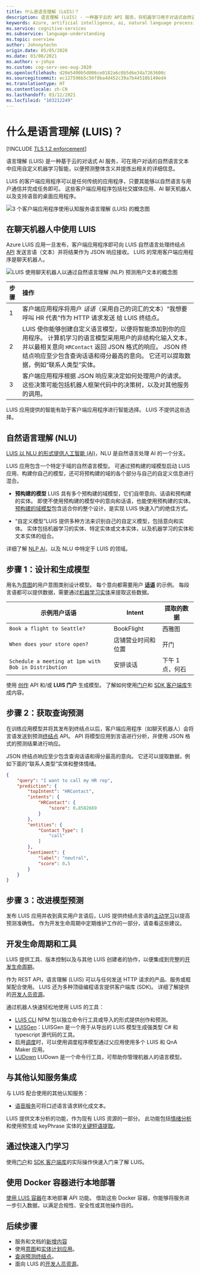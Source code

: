 ```yaml
---
title: 什么是语言理解 (LUIS)？
description: 语言理解 (LUIS) - 一种基于云的 API 服务，将机器学习用于对话式自然语言，来预测含义和提取信息。
keywords: Azure, artificial intelligence, ai, natural language processing, nlp, natural language understanding, nlu, LUIS, conversational AI, ai chatbot, nlp ai, azure luis
ms.service: cognitive-services
ms.subservice: language-understanding
ms.topic: overview
author: Johnnytechn
origin.date: 05/05/2020
ms.date: 03/08/2021
ms.author: v-johya
ms.custom: cog-serv-seo-aug-2020
ms.openlocfilehash: d20e5400b5d006ce0182a6c0b5d6e34a7263600c
ms.sourcegitcommit: ec127596b5c56f8ba4d452c39a7b44510b140ed4
ms.translationtype: HT
ms.contentlocale: zh-CN
ms.lasthandoff: 03/12/2021
ms.locfileid: "103212249"
---
```

# <a name="what-is-language-understanding-luis"></a>什么是语言理解 (LUIS)？

[!INCLUDE [TLS 1.2 enforcement](../../../includes/cognitive-services-tls-announcement.md)]

语言理解 (LUIS) 是一种基于云的对话式 AI 服务，可在用户对话的自然语言文本中应用自定义机器学习智能，以便预测整体含义并提炼出相关的详细信息。

LUIS 的客户端应用程序可以是任何传统的应用程序，只要其能够以自然语言与用户通信并完成任务即可。 这些客户端应用程序包括社交媒体应用、AI 聊天机器人以及支持语音的桌面应用程序。

![3 个客户端应用程序使用认知服务语言理解 (LUIS) 的概念图](./media/luis-overview/luis-entry-point.png "3 个客户端应用程序使用认知服务语言理解 (LUIS) 的概念图")

## <a name="use-luis-in-a-chat-bot"></a>在聊天机器人中使用 LUIS

<a name="Accessing-LUIS"></a>

Azure LUIS 应用一旦发布，客户端应用程序即可向 LUIS 自然语言处理终结点 [API][endpoint-apis] 发送言语（文本）并将结果作为 JSON 响应接收。 LUIS 的常用客户端应用程序是聊天机器人。


![LUIS 使用聊天机器人以通过自然语言理解 (NLP) 预测用户文本的概念图](./media/luis-overview/LUIS-chat-bot-request-response.svg "LUIS 使用聊天机器人以通过自然语言理解 (NLP) 预测用户文本的概念图")

|步骤|操作|
|:--|:--|
|1|客户端应用程序将用户 _话语_（采用自己的词汇的文本）“我想要呼叫 HR 代表”作为 HTTP 请求发送 给 LUIS 终结点。|
|2|LUIS 使你能够创建自定义语言模型，以便将智能添加到你的应用程序。 计算机学习的语言模型采用用户的非结构化输入文本，并以最相关意向 `HRContact` 返回 JSON 格式的响应。 JSON 终结点响应至少包含查询话语和得分最高的意向。 它还可以提取数据，例如“联系人类型”实体。|
|3|客户端应用程序根据 JSON 响应来决定如何处理用户的请求。 这些决策可能包括机器人框架代码中的决策树，以及对其他服务的调用。 |

LUIS 应用提供的智能有助于客户端应用程序进行智能选择。 LUIS 不提供这些选择。

<a name="Key-LUIS-concepts"></a>
<a name="what-is-a-luis-model"></a>

## <a name="natural-language-understanding-nlu"></a>自然语言理解 (NLU)

[LUIS 以 NLU 的形式提供人工智能 (AI)](artificial-intelligence.md "LUIS 提供人工智能 (AI)")，NLU 是自然语言处理 AI 的一个分支。

LUIS 应用包含一个特定于域的自然语言模型。 可通过预构建的域模型启动 LUIS 应用、构建你自己的模型，还可将预构建的域的各个部分与自己的自定义信息进行混合。

* **预构建的模型** LUIS 具有多个预构建的域模型，它们自带意向、话语和预构建的实体。 即使不使用预构建的模型中的意向和话语，也能使用预构建的实体。 [预构建的域模型](./howto-add-prebuilt-models.md "预生成域模型")包含适合你的整个设计，是实现 LUIS 快速入门的绝佳方式。

* “自定义模型”LUIS 提供多种方法来识别自己的自定义模型，包括意向和实体。 实体包括机器学习的实体、特定实体或文本实体，以及机器学习的实体和文本实体的组合。

详细了解 [NLP AI](artificial-intelligence.md "NLP")，以及 NLU 中特定于 LUIS 的领域。

<!--Correct in MC: https://dev.cognitive.azure.cn/docs/services/5890b47c39e2bb17b84a55ff/operations/5890b47c39e2bb052c5b9c2f; https://luis.azure.cn-->
## <a name="step-1-design-and-build-your-model"></a>步骤 1：设计和生成模型

用名为[意图](luis-concept-intent.md "意向")的用户意图类别设计模型。 每个意向都需要用户 **[话语](luis-concept-utterance.md "言语")** 的示例。 每段言语都可以提供数据，需要通过[机器学习实体](luis-concept-entity-types.md#effective-machine-learned-entities "机器学习实体")来提取这些数据。

|示例用户话语|Intent|提取的数据|
|-----------|-----------|-----------|
|`Book a flight to Seattle?`|BookFlight|西雅图|
|`When does your store open?`|店铺营业时间和位置|开门|
|`Schedule a meeting at 1pm with Bob in Distribution`|安排谈话|下午 1 点，何石|

使用 [创作](https://dev.cognitive.azure.cn/docs/services/5890b47c39e2bb17b84a55ff/operations/5890b47c39e2bb052c5b9c2f "创作") API 和/或 **LUIS 门户** 生成模型。 了解如何使用[门户](get-started-portal-build-app.md "portal")和 [SDK 客户端库](./client-libraries-rest-api.md?pivots=rest-api "SDK 客户端库")生成内容。

## <a name="step-2-get-the-query-prediction"></a>步骤 2：获取查询预测

在训练应用模型并将其发布到终结点以后，客户端应用程序（如聊天机器人）会将言语发送到预测[终结点](https://dev.cognitive.azure.cn/docs/services/5819c76f40a6350ce09de1ac/operations/5819c77140a63516d81aee78 "endpoint") API。 API 将模型应用到言语进行分析，并使用 JSON 格式的预测结果进行响应。
<!--Correct in MC: https://dev.cognitive.azure.cn/docs/services/5819c76f40a6350ce09de1ac/operations/5819c77140a63516d81aee78-->

JSON 终结点响应至少包含查询话语和得分最高的意向。 它还可以提取数据，例如下面的“联系人类型”实体和整体情绪。

```JSON
{
    "query": "I want to call my HR rep",
    "prediction": {
        "topIntent": "HRContact",
        "intents": {
            "HRContact": {
                "score": 0.8582669
            }
        },
        "entities": {
            "Contact Type": [
                "call"
            ]
        },
        "sentiment": {
            "label": "neutral",
            "score": 0.5
        }
    }
}
```

## <a name="step-3-improve-model-prediction"></a>步骤 3：改进模型预测

发布 LUIS 应用并收到真实用户言语后，LUIS 提供终结点言语的[主动学习](luis-concept-review-endpoint-utterances.md "主动学习")以提高预测准确性。 作为开发生命周期中定期维护工作的一部分，请查看这些建议。

<a name="using-luis"></a>

## <a name="development-lifecycle-and-tools"></a>开发生命周期和工具
LUIS 提供工具、版本控制以及与其他 LUIS 创建者的协作，以便集成到完整的[开发生命周期](luis-concept-app-iteration.md "开发生命周期")。

作为 REST API，语言理解 (LUIS) 可以与任何发送 HTTP 请求的产品、服务或框架配合使用。 LUIS 还为多种顶级编程语言提供客户端库 (SDK)。 详细了解提供的[开发人员资源](developer-reference-resource.md "开发人员资源")。

通过机器人快速轻松地使用 LUIS 的工具：
* [LUIS CLI](https://github.com/Microsoft/botbuilder-tools/tree/master/packages/LUIS "LUIS CLI") NPM 包以独立命令行工具或导入的形式提供创作和预测。
* [LUISGen](https://github.com/Microsoft/botbuilder-tools/tree/master/packages/LUISGen "LUISGen")：LUISGen 是一个用于从导出的 LUIS 模型生成强类型 C# 和 typescript 源代码的工具。
* 启用[调度](https://aka.ms/dispatch-tool "Dispatch")时，可以使用调度程序模型通过父应用使用多个 LUIS 和 QnA Maker 应用。
* [LUDown](https://github.com/Microsoft/botbuilder-tools/tree/master/packages/Ludown "LUDown") LUDown 是一个命令行工具，可帮助你管理机器人的语言模型。

<!--Not available in MC: ## Integrate with a bot-->
## <a name="integrate-with-other-cognitive-services"></a>与其他认知服务集成

与 LUIS 配合使用的其他认知服务：
* [语音服务](../Speech-Service/overview.md "语音服务")可将口述语言请求转化成文本。

LUIS 提供文本分析的功能，作为现有 LUIS 资源的一部分。 此功能包括[情绪分析](luis-how-to-publish-app.md#configuring-publish-settings "情绪分析")和使用预生成 keyPhrase 实体的[关键短语提取](luis-reference-prebuilt-keyphrase.md "关键短语提取")。
<!--Correct in MC: https://github.com/microsoft/cognitive-research-technologies-docs/tree/master/Conversation-Learner-->

## <a name="learn-with-the-quickstarts"></a>通过快速入门学习

使用[门户](get-started-portal-build-app.md "portal")和 [SDK 客户端库](./client-libraries-rest-api.md?pivots=rest-api "SDK 客户端库")的实际操作快速入门来了解 LUIS。


## <a name="deploy-on-premises-using-docker-containers"></a>使用 Docker 容器进行本地部署

[使用 LUIS 容器](luis-container-howto.md)在本地部署 API 功能。 借助这些 Docker 容器，你能够将服务进一步引入数据，以满足合规性、安全性或其他操作目的。

## <a name="next-steps"></a>后续步骤

* 服务和文档的[新增内容](whats-new.md "新增功能")
* 使用[意图](luis-concept-intent.md "意向")和[实体](luis-concept-entity-types.md "实体")[计划应用](luis-how-plan-your-app.md "规划应用")。
* [查询预测终结点](luis-get-started-get-intent-from-browser.md "查询预测终结点")。
* 面向 LUIS 的[开发人员资源](developer-reference-resource.md "开发人员资源")。

[bot-framework]: https://docs.microsoft.com/bot-framework/
[flow]: https://docs.microsoft.com/connectors/luis/
[authoring-apis]: https://dev.cognitive.azure.cn/docs/services/5890b47c39e2bb17b84a55ff/operations/5890b47c39e2bb052c5b9c2f
[endpoint-apis]: https://dev.cognitive.azure.cn/docs/services/5819c76f40a6350ce09de1ac/operations/5819c77140a63516d81aee78
[qnamaker]: https://qnamaker.ai/


